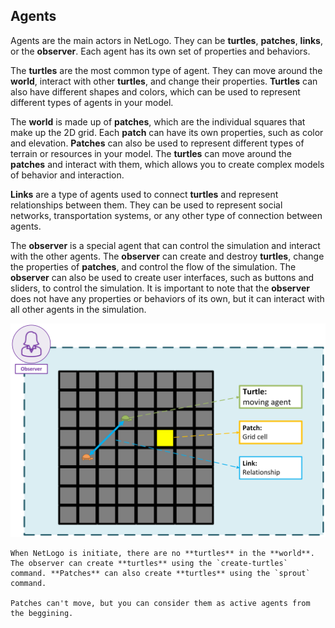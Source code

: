## Agents

Agents are the main actors in NetLogo. They can be **turtles**, **patches**, **links**, or the **observer**. Each agent has its own set of properties and behaviors.

The **turtles** are the most common type of agent. They can move around the **world**, interact with other **turtles**, and change their properties. **Turtles** can also have different shapes and colors, which can be used to represent different types of agents in your model.

The **world** is made up of **patches**, which are the individual squares that make up the 2D grid. Each **patch** can have its own properties, such as color and elevation. **Patches** can also be used to represent different types of terrain or resources in your model. The **turtles** can move around the **patches** and interact with them, which allows you to create complex models of behavior and interaction.

**Links** are a type of agents used to connect **turtles** and represent relationships between them. They can be used to represent social networks, transportation systems, or any other type of connection between agents.

The **observer** is a special agent that can control the simulation and interact with the other agents. The **observer** can create and destroy **turtles**, change the properties of **patches**, and control the flow of the simulation. The **observer** can also be used to create user interfaces, such as buttons and sliders, to control the simulation. It is important to note that the **observer** does not have any properties or behaviors of its own, but it can interact with all other agents in the simulation.

![NetLogo agents](src/netlogo/imgs/NetLogo-Agents.png)

```{note}
When NetLogo is initiate, there are no **turtles** in the **world**. The observer can create **turtles** using the `create-turtles` command. **Patches** can also create **turtles** using the `sprout` command.

Patches can't move, but you can consider them as active agents from the beggining.
```

